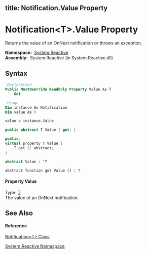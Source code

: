 title: Notification<T>.Value Property
---
# Notification\<T\>.Value Property

Returns the value of an OnNext notification or throws an exception.

**Namespace:**  [System.Reactive](System.Reactive/System.Reactive)  
**Assembly:**  System.Reactive (in System.Reactive.dll)

## Syntax

```vb
'Declaration
Public MustOverride ReadOnly Property Value As T
    Get
```

```vb
'Usage
Dim instance As Notification
Dim value As T

value = instance.Value
```

```csharp
public abstract T Value { get; }
```

```c++
public:
virtual property T Value {
    T get () abstract;
}
```

```fsharp
abstract Value : 'T
```

```jscript
abstract function get Value () : T
```

#### Property Value

Type: [T](Notification/Notification(T))  
The value of an OnNext notification.

## See Also

#### Reference

[Notification\<T\> Class](Notification/Notification(T))

[System.Reactive Namespace](System.Reactive/System.Reactive)
